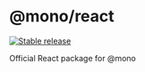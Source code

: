# @mono/react

[![Stable release](https://img.shields.io/npm/v/@mono/utils.svg)](https://npm.im/@mono/utils)

Official React package for @mono
